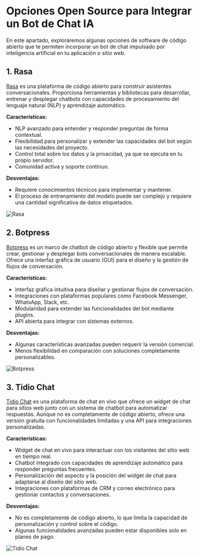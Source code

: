 # Opciones Open Source para Integrar un Bot de Chat IA

En este apartado, exploraremos algunas opciones de software de código abierto que te permiten incorporar un bot de chat impulsado por inteligencia artificial en tu aplicación o sitio web.

## 1. Rasa

[Rasa](https://rasa.com/) es una plataforma de código abierto para construir asistentes conversacionales. Proporciona herramientas y bibliotecas para desarrollar, entrenar y desplegar chatbots con capacidades de procesamiento del lenguaje natural (NLP) y aprendizaje automático.

**Características:**
- NLP avanzado para entender y responder preguntas de forma contextual.
- Flexibilidad para personalizar y extender las capacidades del bot según las necesidades del proyecto.
- Control total sobre los datos y la privacidad, ya que se ejecuta en tu propio servidor.
- Comunidad activa y soporte continuo.

**Desventajas:**
- Requiere conocimientos técnicos para implementar y mantener.
- El proceso de entrenamiento del modelo puede ser complejo y requiere una cantidad significativa de datos etiquetados.

![Rasa](https://i.ibb.co/Bz2cD1p/Captura-de-pantalla-7.png)

## 2. Botpress

[Botpress](https://botpress.com/) es un marco de chatbot de código abierto y flexible que permite crear, gestionar y desplegar bots conversacionales de manera escalable. Ofrece una interfaz gráfica de usuario (GUI) para el diseño y la gestión de flujos de conversación.

**Características:**
- Interfaz gráfica intuitiva para diseñar y gestionar flujos de conversación.
- Integraciones con plataformas populares como Facebook Messenger, WhatsApp, Slack, etc.
- Modularidad para extender las funcionalidades del bot mediante plugins.
- API abierta para integrar con sistemas externos.

**Desventajas:**
- Algunas características avanzadas pueden requerir la versión comercial.
- Menos flexibilidad en comparación con soluciones completamente personalizables.

![Botpress](https://i.ibb.co/j8nXTxJ/Captura-de-pantalla-8.png)

## 3. Tidio Chat

[Tidio Chat](https://www.tidio.com/) es una plataforma de chat en vivo que ofrece un widget de chat para sitios web junto con un sistema de chatbot para automatizar respuestas. Aunque no es completamente de código abierto, ofrece una versión gratuita con funcionalidades limitadas y una API para integraciones personalizadas.

**Características:**
- Widget de chat en vivo para interactuar con los visitantes del sitio web en tiempo real.
- Chatbot integrado con capacidades de aprendizaje automático para responder preguntas frecuentes.
- Personalización del aspecto y la posición del widget de chat para adaptarse al diseño del sitio web.
- Integraciones con plataformas de CRM y correo electrónico para gestionar contactos y conversaciones.

**Desventajas:**
- No es completamente de código abierto, lo que limita la capacidad de personalización y control sobre el código.
- Algunas funcionalidades avanzadas pueden estar disponibles solo en planes de pago.

![Tidio Chat](https://www.tidio.com/_next/image/?url=%2Fimages%2Fcomponents%2Ffull-width-image%2Fdesktop.png&w=1920&q=75)
